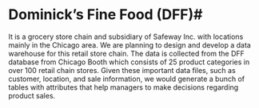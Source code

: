 # Dominick’s Fine Food (DFF)# 
It is a grocery store chain and subsidiary of Safeway Inc. with locations mainly in the Chicago area. We are planning to design and develop a data warehouse for this retail store chain. The data is collected from the DFF database from Chicago Booth which consists of 25 product categories in over 100 retail chain stores. Given these important data files, such as customer, location, and sale information, we would generate a bunch of tables with attributes that help managers to make decisions regarding product sales.
